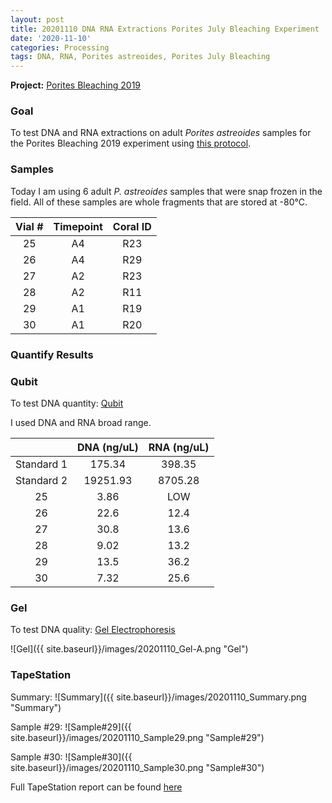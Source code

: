 ```yaml
---
layout: post
title: 20201110 DNA RNA Extractions Porites July Bleaching Experiment
date: '2020-11-10'
categories: Processing
tags: DNA, RNA, Porites astreoides, Porites July Bleaching
---
```


**Project:** [Porites Bleaching 2019](https://github.com/kevinhwong1/Porites_Rim_Bleaching_2019)


### Goal
To test DNA and RNA extractions on adult *Porites astreoides* samples for the Porites Bleaching 2019 experiment  using [this protocol](https://kevinhwong1.github.io/KevinHWong_Notebook/20201027-DNA-RNA-Extractions-Porites-July-Bleaching-Experiment/).

### Samples

Today I am using 6 adult *P. astreoides* samples that were snap frozen in the field. All of these samples are whole fragments that are stored at -80&deg;C.

| Vial # 	| Timepoint 	| Coral ID 	|
|:------:	|:---------:	|:--------:	|
|    25  	|     A4     	|    R23    |
|    26  	|     A4    	|    R29  	|
|    27  	|     A2    	|    R23   	|
|    28  	|     A2    	|    R11  	|
|    29  	|     A1    	|    R19    |
|    30  	|     A1    	|    R20   	|

### Quantify Results

### Qubit
To test DNA quantity: [Qubit](https://github.com/emmastrand/EmmaStrand_Notebook/blob/master/_posts/2019-05-31-Qubit-Protocol.md)  

I used DNA and RNA broad range.

|            	| DNA (ng/uL) 	| RNA (ng/uL) 	|
|:----------:	|:-----------:	|:-----------:	|
| Standard 1 	|    175.34   	|    398.35   	|
| Standard 2 	|   19251.93  	|   8705.28   	|
|      25    	|     3.86    	|     LOW     	|
|      26    	|     22.6    	|     12.4    	|
|      27    	|     30.8    	|     13.6    	|
|      28    	|     9.02    	|     13.2    	|
|      29    	|     13.5    	|     36.2    	|
|      30    	|     7.32    	|     25.6    	|

### Gel

To test DNA quality: [Gel Electrophoresis](https://github.com/emmastrand/EmmaStrand_Notebook/blob/master/_posts/2019-07-16-Gel-Electrophoresis-Protocol.md)

![Gel]({{ site.baseurl}}/images/20201110_Gel-A.png "Gel")

### TapeStation
Summary:
![Summary]({{ site.baseurl}}/images/20201110_Summary.png "Summary")

Sample #29:
![Sample#29]({{ site.baseurl}}/images/20201110_Sample29.png "Sample#29")

Sample #30:
![Sample#30]({{ site.baseurl}}/images/20201110_Sample30.png "Sample#30")

Full TapeStation report can be found [here](https://github.com/kevinhwong1/KevinHWong_Notebook/blob/master/images/Tapestation_Results/2020-11-10_tapestation.pdf)
